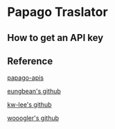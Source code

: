# Papago Traslator

## How to get an API key

## Reference

[papago-apis](https://github.com/naver/naver-openapi-guide/tree/master/ko/papago-apis)

[eungbean's github](https://github.com/eungbean/Alfred-Papago-Workflow?ref=pythonawesome.com)

[kw-lee's github](https://github.com/kw-lee/alfpapago)

[wooogler's github](https://github.com/wooogler/raycast-papago)
